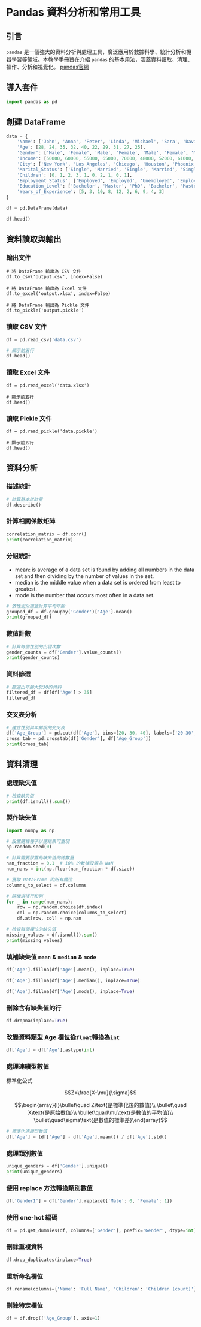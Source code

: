 # Pandas 資料分析和常用工具

## 引言
`pandas` 是一個強大的資料分析與處理工具，廣泛應用於數據科學、統計分析和機器學習等領域。本教學手冊旨在介紹 `pandas` 的基本用法，涵蓋資料讀取、清理、操作、分析和視覺化。
[pandas官網](https://pandas.pydata.org/pandas-docs/stable/index.html)

## 導入套件
```python
import pandas as pd

```

## 創建 DataFrame
```python
data = {
    'Name': ['John', 'Anna', 'Peter', 'Linda', 'Michael', 'Sara', 'David', 'Laura', 'James', 'Emily'],
    'Age': [28, 24, 35, 32, 40, 22, 29, 31, 27, 25],
    'Gender': ['Male', 'Female', 'Male', 'Female', 'Male', 'Female', 'Male', 'Female', 'Male', 'Female'],
    'Income': [50000, 60000, 55000, 65000, 70000, 48000, 52000, 61000, 59000, 53000],
    'City': ['New York', 'Los Angeles', 'Chicago', 'Houston', 'Phoenix', 'Philadelphia', 'San Antonio', 'San Diego', 'Dallas', 'San Jose'],
    'Marital_Status': ['Single', 'Married', 'Single', 'Married', 'Single', 'Married', 'Single', 'Married', 'Single', 'Married'],
    'Children': [0, 1, 2, 3, 1, 0, 2, 1, 0, 1],
    'Employment_Status': ['Employed', 'Employed', 'Unemployed', 'Employed', 'Self-employed', 'Unemployed', 'Employed', 'Self-employed', 'Employed', 'Employed'],
    'Education_Level': ['Bachelor', 'Master', 'PhD', 'Bachelor', 'Master', 'PhD', 'Bachelor', 'Master', 'PhD', 'Bachelor'],
    'Years_of_Experience': [5, 3, 10, 8, 12, 2, 6, 9, 4, 3]
}

df = pd.DataFrame(data)

df.head()
```

## 資料讀取與輸出
### 輸出文件
```pytohn
# 將 DataFrame 輸出為 CSV 文件
df.to_csv('output.csv', index=False)

# 將 DataFrame 輸出為 Excel 文件
df.to_excel('output.xlsx', index=False)

# 將 DataFrame 輸出為 Pickle 文件
df.to_pickle('output.pickle')
```

### 讀取 CSV 文件
```python
df = pd.read_csv('data.csv')

# 顯示前五行
df.head()
```

### 讀取 Excel 文件
```pytohn
df = pd.read_excel('data.xlsx')

# 顯示前五行
df.head()
```

### 讀取 Pickle 文件
```pytohn
df = pd.read_pickle('data.pickle')

# 顯示前五行
df.head()
```

## 資料分析
### 描述統計
```python
# 計算基本統計量
df.describe()
```

### 計算相關係數矩陣
```python
correlation_matrix = df.corr()
print(correlation_matrix)
```

### 分組統計
- mean: is average of a data set is found by adding all numbers in the data set and then dividing by the number of values in the set.
- median is the middle value when a data set is ordered from least to greatest.
- mode is the number that occurs most often in a data set.
```python
# 依性別分組並計算平均年齡
grouped_df = df.groupby('Gender')['Age'].mean()
print(grouped_df)
```

### 數值計數
```python
# 計算每個性別的出現次數
gender_counts = df['Gender'].value_counts()
print(gender_counts)
```

### 資料篩選
```python
# 篩選出年齡大於30的資料
filtered_df = df[df['Age'] > 35]
filtered_df
```

### 交叉表分析
```python
# 建立性別與年齡段的交叉表
df['Age_Group'] = pd.cut(df['Age'], bins=[20, 30, 40], labels=['20-30', '30-40'])
cross_tab = pd.crosstab(df['Gender'], df['Age_Group'])
print(cross_tab)
```

## 資料清理
### 處理缺失值
```python
# 檢查缺失值
print(df.isnull().sum())
```

### 製作缺失值
```python
import numpy as np

# 設置隨機種子以便結果可重現
np.random.seed(0)

# 計算需要設置為缺失值的總數量
nan_fraction = 0.1  # 10% 的數據設置為 NaN
num_nans = int(np.floor(nan_fraction * df.size))

# 獲取 DataFrame 的所有欄位
columns_to_select = df.columns

# 隨機選擇行和列
for _ in range(num_nans):
    row = np.random.choice(df.index)
    col = np.random.choice(columns_to_select)
    df.at[row, col] = np.nan

# 檢查每個欄位的缺失值
missing_values = df.isnull().sum()
print(missing_values)
```

### 填補缺失值 `mean` & `median` & `mode`
```python
df['Age'].fillna(df['Age'].mean(), inplace=True)

df['Age'].fillna(df['Age'].median(), inplace=True)

df['Age'].fillna(df['Age'].mode(), inplace=True)
```

### 刪除含有缺失值的行
```python
df.dropna(inplace=True)
```

### 改變資料類型 **Age** 欄位從`float`轉換為`int`
```python
df['Age'] = df['Age'].astype(int)
```

### 處理連續型數值
標準化公式

$$Z=\frac{X-\mu}{\sigma}$$

$$\begin{array}{l}\bullet\quad Z\text{是標準化後的數值}\\ \bullet\quad X\text{是原始數值}\\ \bullet\quad\mu\text{是數值的平均值}\\ \bullet\quad\sigma\text{是數值的標準差}\end{array}$$
```python
# 標準化連續型數值
df['Age'] = (df['Age'] - df['Age'].mean()) / df['Age'].std()
```

### 處理類別數值
```python
unique_genders = df['Gender'].unique()
print(unique_genders)
```

### 使用 replace 方法轉換類別數值
```python
df['Gender1'] = df['Gender'].replace({'Male': 0, 'Female': 1})
```

### 使用 one-hot 編碼
```python
df = pd.get_dummies(df, columns=['Gender'], prefix='Gender', dtype=int)
```

### 刪除重複資料
```python
df.drop_duplicates(inplace=True)
```

### 重新命名欄位
```python
df.rename(columns={'Name': 'Full Name', 'Children': 'Children (count)'}, inplace=True)
```

### 刪除特定欄位
```python
df = df.drop(['Age_Group'], axis=1)
```
